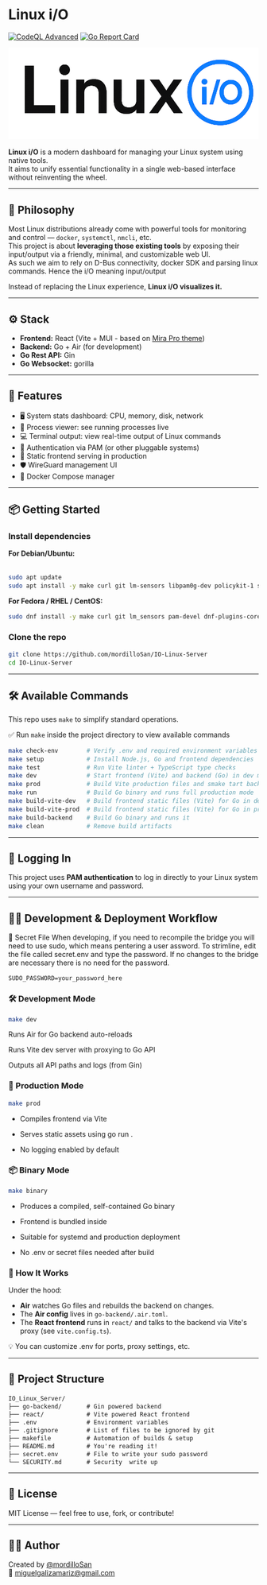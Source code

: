 # Linux i/O

[![CodeQL Advanced](https://github.com/mordilloSan/LinuxIO/actions/workflows/codeql.yml/badge.svg)](https://github.com/mordilloSan/LinuxIO/actions/workflows/codeql.yml)
[![Go Report Card](https://goreportcard.com/badge/github.com/mordilloSan/LinuxIO/go-backend)](https://goreportcard.com/report/github.com/mordilloSan/LinuxIO/go-backend)

![Logo](react/public/Logo.png)

**Linux i/O** is a modern dashboard for managing your Linux system using native tools.  
It aims to unify essential functionality in a single web-based interface without reinventing the wheel.

---

## 🧠 Philosophy

Most Linux distributions already come with powerful tools for monitoring and control — `docker`, `systemctl`, `nmcli`, etc.  
This project is about **leveraging those existing tools** by exposing their input/output via a friendly, minimal, and customizable web UI.  
As such we aim to rely on D-Bus connectivity, docker SDK and parsing linux commands. Hence the i/O meaning input/output

Instead of replacing the Linux experience, **Linux i/O visualizes it.**

---

## ⚙️ Stack

- **Frontend:** React (Vite + MUI - based on [Mira Pro theme](https://mira.bootlab.io/))
- **Backend:** Go + Air (for development)
- **Go Rest API:** Gin
- **Go Websocket:** gorilla

---

## 🚀 Features

- 🖥️ System stats dashboard: CPU, memory, disk, network
- 🧠 Process viewer: see running processes live
- 💻 Terminal output: view real-time output of Linux commands
- 🔐 Authentication via PAM (or other pluggable systems)
- 🧱 Static frontend serving in production
- 🛡️ WireGuard management UI
- 🐳 Docker Compose manager

---

## 📦 Getting Started

### Install dependencies

**For Debian/Ubuntu:**

```bash

sudo apt update
sudo apt install -y make curl git lm-sensors libpam0g-dev policykit-1 smartmontools python3-gi python3-dbus
```

**For Fedora / RHEL / CentOS:**

```bash
sudo dnf install -y make curl git lm_sensors pam-devel dnf-plugins-core smartmontools python3-gi python3-dbus
```

### Clone the repo

```bash
git clone https://github.com/mordilloSan/IO-Linux-Server
cd IO-Linux-Server
```

---

## 🛠️ Available Commands

This repo uses `make` to simplify standard operations.

✅ Run `make` inside the project directory to view available commands

```bash
make check-env        # Verify .env and required environment variables
make setup            # Install Node.js, Go and frontend dependencies
make test             # Run Vite linter + TypeScript type checks
make dev              # Start frontend (Vite) and backend (Go) in dev mode
make prod             # Build Vite production files and smake tart backend (Go) in production mode
make run              # Build Go binary and runs full production mode
make build-vite-dev   # Build frontend static files (Vite) for Go in development mode
make build-vite-prod  # Build frontend static files (Vite) for Go in production mode
make build-backend    # Build Go binary and runs it
make clean            # Remove build artifacts

```

---

## 🔐 Logging In

This project uses **PAM authentication** to log in directly to your Linux system using your own username and password.

---

## 👨‍💼 Development & Deployment Workflow

🔑 Secret File
When developing, if you need to recompile the bridge you will need to use sudo, which means pentering a user assword.
To strimline, edit the file called secret.env and type the password.
If no changes to the bridge are necessary there is no need for the password.

```env
SUDO_PASSWORD=your_password_here
```

### 🛠️ Development Mode

```bash
make dev
```

Runs Air for Go backend auto-reloads

Runs Vite dev server with proxying to Go API

Outputs all API paths and logs (from Gin)

### 🚀 Production Mode

```bash
make prod
```

- Compiles frontend via Vite

- Serves static assets using go run .

- No logging enabled by default

### 📦 Binary Mode

```bash
make binary
```

- Produces a compiled, self-contained Go binary

- Frontend is bundled inside

- Suitable for systemd and production deployment

- No .env or secret files needed after build

### 🔪 How It Works

Under the hood:

- **Air** watches Go files and rebuilds the backend on changes.
- The **Air config** lives in `go-backend/.air.toml`.
- The **React frontend** runs in `react/` and talks to the backend via Vite's proxy (see `vite.config.ts`).

💡 You can customize .env for ports, proxy settings, etc.

---

## 📁 Project Structure

```
IO_Linux_Server/
├── go-backend/       # Gin powered backend
├── react/            # Vite powered React frontend
├── .env              # Environment variables
├── .gitignore        # List of files to be ignored by git
├── makefile          # Automation of builds & setup
├── README.md         # You're reading it!
├── secret.env        # File to write your sudo password
└── SECURITY.md       # Security  write up
```

---

## 📃 License

MIT License — feel free to use, fork, or contribute!

---

## 🙋‍♂️ Author

Created by [@mordilloSan](https://github.com/mordilloSan)  
📧 miguelgalizamariz@gmail.com
